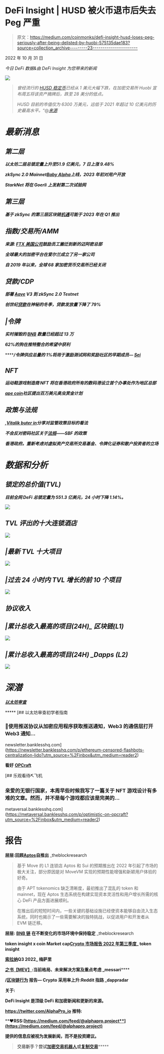 # DeFi Insight | HUSD 被火币退市后失去 Peg 严重

> 原文：<https://medium.com/coinmonks/defi-insight-husd-loses-peg-seriously-after-being-delisted-by-huobi-575135dae183?source=collection_archive---------23----------------------->

2022 年 10 月 31 日

*今日 DeFi 数据&由 DeFi Insight 为您带来的新闻*

![](img/342bbe373e92e4ec28b34c077fef7db8.png)

> *曾经流行的 [HUSD 稳定币](https://coinmarketcap.com/currencies/husd/)已经从 1 美元大幅下跌，在加密交易所 Huobi 宣布周五将该资产摘牌后，跌至 28 美分的低点。*
> 
> *HUSD 目前的市值仅为 6300 万美元，远低于 2021 年超过 10 亿美元的历史最高水平。*“@*[*来源*](https://news.coincu.com/138218-husd-loses-peg-seriously-after-delisted/)*

# *最新消息*

## *第二层*

***以太坊二层总锁定量上升至51.9 亿美元，7 日上涨 9.48%***

*****zkSync 2.0 Mainnet[Baby Alpha](https://mobile.twitter.com/zksync/status/1586053698672656384)上线，2023 年初对用户开放*****

*****StarkNet 将在 Goerli 上发射第二次试验网*****

## *****第三层*****

*****基于 zkSync 的第三层区块链[机遇](https://blog.matter-labs.io/baby-alpha-has-arrived-5b10798bc623)可能于 2023 年在 Q1 推出*****

## *****指数/交易所/AMM*****

*****来源: [FTX 美国公司](https://www.theblock.co/post/181248/ftx-us-staff-relocate-miami-headquarters)鼓励员工搬迁到新的迈阿密总部*****

*****全球最大的加密平台在爱尔兰成立了另一家公司*****

*****自 2019 年以来，全球 68 家加密货币交易所已经关闭*****

## *****贷款/CDP*****

*******部署 [Aave](https://snapshot.org/#/aave.eth/proposal/0x8257d8c7681a3587a61f0d97997045c4d35815031d56386c854afa66f0d04351) V3 到 zkSync 2.0 Testnet*******

*********创世纪[贷款](https://www.theblock.co/post/181018/genesis-loan-originations-down-79-during-crypto-winter)在神秘的冬季，贷款发放量下降了 79%*********

## *******|令牌*******

*********实时摧毁的 [BNB](https://www.bnbburn.info/) 数量已经超过 13 万*********

*******62%的狗在推特整合的希望中获利*******

*********/**令牌供应总量的 1%将用于激励测试网和奖励社区的早期成员— [Sei](https://twitter.com/SeiNetwork/status/1586102864295829504)*******

## *****NFT*****

*****运动鞋游戏制造商 NFT 将在香港政府所有的数码港设立首个办事处作为地区总部*****

*******[ape coin](https://forum.apecoin.com/t/aip-134-bug-bounty-program-for-aip-21/8792)社区提出百万美元臭虫赏金计划*******

## *******政策与法规*******

*********,**[Vitalik buter in](https://twitter.com/VitalikButerin/status/1586560123287506944?s=20&t=lqd_2Gv0jcGi9wHuTjvyng)分享对监管政策目标的看法*******

*******不会反对密码社区关于[法规](https://twitter.com/SBF_FTX/status/1586402361496702976?s=20&t=TL0sUZCpBFWD3iN8J36BBg)——SBF 的政策*******

*******香港政府。重新考虑对虚拟资产交易所交易基金、令牌化证券和散户投资者的立场*******

# *******数据和分析*******

## *******锁定的总价值(TVL)*******

*******目前全网 DeFi 总锁定量为 551.3 亿美元，24 小时下降 1.14%。*******

*******![](img/a14d7beb35347f77876afdba773f137a.png)*******

## *******TVL 评出的十大连锁酒店*******

*******![](img/686e102d7533f4ca65547bfca86989f6.png)*******

## *******|最新 TVL 十大项目*******

*******![](img/3797a5388942fc3e7de8bf4b1e9e194a.png)*******

## *******|过去 24 小时内 TVL 增长的前 10 个项目*******

*******![](img/436914426888641aea2868876bb6f497.png)*******

## *******协议收入*******

## *******|累计总收入最高的项目(24H)_ 区块链(L1)*******

*******![](img/6ec51b072306756ab691e68f245ef036.png)*******

## *******|累计总收入最高的项目(24H) _Dapps (L2)*******

*******![](img/aba88613fb1aeee9a59e33e4e1674d3c.png)*******

# *******深潜*******

*********[**以太坊审查**](https://newsletter.banklesshq.com/p/ethereum-censored-flashbots-centralization-lido?utm_source=%2Finbox&utm_medium=reader2)*********

*****[](https://newsletter.banklesshq.com/p/ethereum-censored-flashbots-centralization-lido?utm_source=%2Finbox&utm_medium=reader2) [## 以太坊审查初学者指南

### 📲使用推送协议从加密应用程序获取推送通知，Web3 的通信层打开 Web3 通知…

newsletter.banklesshq.com](https://newsletter.banklesshq.com/p/ethereum-censored-flashbots-centralization-lido?utm_source=%2Finbox&utm_medium=reader2) 

**看好** [**OPCraft**](https://metaversal.banklesshq.com/p/optimistic-on-opcraft?utm_source=%2Finbox&utm_medium=reader2)

[](https://metaversal.banklesshq.com/p/optimistic-on-opcraft?utm_source=%2Finbox&utm_medium=reader2) [## 乐观看待⛏️飞机

### 亲爱的无银行国家，本周早些时候我写了一篇关于 NFT 游戏设计有多难的文章。然而，并不是每个游戏都应该是完美的…

metaversal.banklesshq.com](https://metaversal.banklesshq.com/p/optimistic-on-opcraft?utm_source=%2Finbox&utm_medium=reader2) 

# 报告

**层层:回顾**[**Aptos**](https://www.theblockresearch.com/layer-by-layer-a-review-of-aptos-since-launch-181054)**自推出** _theblockresearch

> 基于 Move 的 L1 连锁店 Aptos 和 Sui 的预期推出在 2022 年引起了市场的极大关注，部分原因是对 MoveVM 实现的预期性能增强和新颖用户体验的好奇。
> 
> 由于 APT tokenomics 缺乏清晰度，最初推出了混乱的 token 和 mainnet，现在 Aptos 生态系统在构建实现资本灵活性和用户增长所需的核心 DeFi 产品方面进展顺利。
> 
> 在推出后的短短时间内，一些关键的基础设施已经使资本能够自由流入生态系统，同时也揭示了一些需要解决的独特挑战，以促进用户和开发者从 EVM 链迁移。

**层层:** [**BNB 链**](https://www.theblockresearch.com/layer-by-layer-bnb-chain-holds-steady-in-evolving-market-conditions-181133) **在不断变化的市场环境中保持稳定** _theblockresearch

**token insight x coin Market cap**[**Crypto 市场报告 2022 年第三季度**](https://tokeninsight.com/en/research/reports/tokeninsight-x-coinmarketcap-crypto-market-report-2022-q3)**_ token insight**

****[**索拉纳**](https://messari.io/report/state-of-solana-q3-2022?referrer=all-research)**Q3 2022**_ 梅萨里****

******[**之书【MEV】**](https://messari.io/report/the-book-of-mev-current-landscape-future-solutions-and-key-considerations?referrer=all-research)**:当前格局、未来解决方案及重点考虑** _messari******

******/**[**区块链行为**](https://dappradar.com/blog/crypto-adoption-on-the-rise-reddit-showing-the-way) **报告— Crypto 采用率上升:Reddit 指路** _dappradar****

******关于:******

****DeFi Insight 是顶级 DeFi 和加密新闻和更新的来源。****

******https://twitter.com/AlphaPro_io 推特:**[](https://twitter.com/AlphaPro_io)****

********❤RSS:**[**https://medium.com/feed/@alphapro.project**](https://medium.com/feed/@alphapro.project)******

****提供的信息应被视为发展新闻，而不是投资建议。****

> ****交易新手？尝试[加密交易机器人](/coinmonks/crypto-trading-bot-c2ffce8acb2a)或[复制交易](/coinmonks/top-10-crypto-copy-trading-platforms-for-beginners-d0c37c7d698c)*********